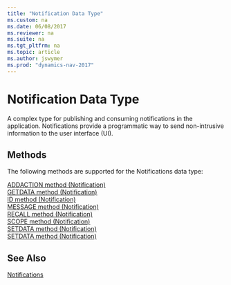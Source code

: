 ```yaml
---
title: "Notification Data Type"
ms.custom: na
ms.date: 06/08/2017
ms.reviewer: na
ms.suite: na
ms.tgt_pltfrm: na
ms.topic: article
ms.author: jswymer
ms.prod: "dynamics-nav-2017"
---
```

# Notification Data Type
A complex type for publishing and consuming notifications in the application. Notifications provide a programmatic way to send non-intrusive information to the user interface (UI).

## Methods
The following methods are supported for the Notifications data type:

[ADDACTION method (Notification)](../methods/devenv-notificationaddaction-method.md)   
[GETDATA method (Notification)](../methods/devenv-notificationgetdata-method.md)   
[ID method (Notification)](../methods/devenv-notificationid-method.md)   
[MESSAGE method (Notification)](../methods/devenv-method-notificationmessage.md)   
[RECALL method (Notification)](../methods/devenv-notificationrecall-method.md)   
[SCOPE method (Notification)](../methods/devenv-notificationscope-method.md)   
[SETDATA method (Notification)](../methods/devenv-notificationsetdata-method.md)  
[SETDATA method (Notification)](../methods/devenv-notificationsetdata-method.md)  


## See Also  
 [Notifications](../devenv-notifications-developing.md)  
 